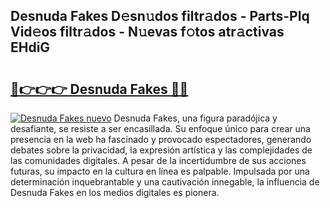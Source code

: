 ## Desnuda Fakes D𝚎sn𝚞dos filtr𝚊dos - Parts-PIq Vid𝚎os filtr𝚊dos - N𝚞evas f𝚘tos atr𝚊ctivas EHdiG

# <h2><a href="http://mb1jw1.tromn.icu/?c=Desnuda+Fakes">🔗👉👉👉 Desnuda Fakes 🔗🔗</a></h2>

[![Desnuda Fakes nuevo](https://i.imgur.com/pEAQMta.gif)](http://mb1jw1.tromn.icu/?c=Desnuda+Fakes)
Desnuda Fakes, una figura paradójica y desafiante, se resiste a ser encasillada. Su enfoque único para crear una presencia en la web ha fascinado y provocado espectadores, generando debates sobre la privacidad, la expresión artística y las complejidades de las comunidades digitales. A pesar de la incertidumbre de sus acciones futuras, su impacto en la cultura en línea es palpable. Impulsada por una determinación inquebrantable y una cautivación innegable, la influencia de Desnuda Fakes en los medios digitales es pionera.
